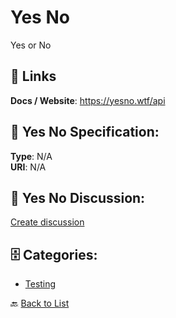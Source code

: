 # Yes No


Yes or No

##  🔗 Links
**Docs / Website**: https://yesno.wtf/api

## 🧬 Yes No Specification:
**Type**: N/A  
**URI**: N/A

## 💬 Yes No Discussion:
[Create discussion](https://github.com/apis-list/apis-list/discussions/new)

## 🗄️ Categories:
- [Testing](https://github.com/apis-list/apis-list#testing-)




🔙 [Back to List](https://github.com/apis-list/apis-list)
